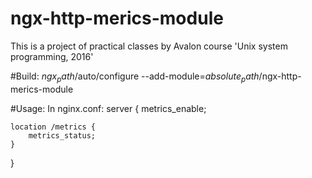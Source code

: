 # ngx-http-merics-module
This is a project of practical classes by Avalon course 'Unix system programming, 2016'

#Build: 
$ngx_path$/auto/configure --add-module=$absolute_path$/ngx-http-merics-module

#Usage:
In nginx.conf:
server {
    metrics_enable;
    
    location /metrics {
        metrics_status;
    }
}
